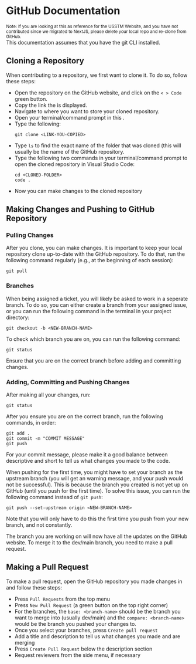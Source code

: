 # GitHub Documentation
<sup>Note: If you are looking at this as reference for the USSTM Website, and you have not contributed since we migrated to NextJS, please delete your local repo and re-clone from GitHub.</sup> <br />
This documentation assumes that you have the git CLI installed.

## Cloning a Repository
When contributing to a repository, we first want to clone it. To do so, follow these steps:
 - Open the repository on the GitHub website, and click on the `< > Code` green button.
 - Copy the link the is displayed.
 - Navigate to where you want to store your cloned repository.
 - Open your terminal/command prompt in this .
 - Type the following:
   ```
   git clone <LINK-YOU-COPIED>  
   ```
 - Type `ls` to find the exact name of the folder that was cloned (this will usually be the name of the GitHub repository.
 - Type the following two commands in your terminal/command prompt to open the cloned repository in Visual Studio Code:
   ```
   cd <CLONED-FOLDER>
   code .
   ```
  - Now you can make changes to the cloned repository

## Making Changes and Pushing to GitHub Repository

### Pulling Changes
After you clone, you can make changes. It is important to keep your local repository clone up-to-date with the GitHub repository. To do that, run the following command regularly (e.g., at the beginning of each session):

```
git pull
```

### Branches
When being assigned a ticket, you will likely be asked to work in a seperate branch. To do so, you can either create a branch from your assigned issue, or you can run the following command in the terminal in your project directory:

```
git checkout -b <NEW-BRANCH-NAME>
```

To check which branch you are on, you can run the following command:

```
git status
```

Ensure that you are on the correct branch before adding and committing changes.

### Adding, Committing and Pushing Changes
After making all your changes, run:
```
git status
```

After you ensure you are on the correct branch, run the following commands, in order:
```
git add .
git commit -m "COMMIT MESSAGE"
git push
```

For your commit message, please make it a good balance between descriptive and short to tell us what changes you made to the code.

When pushing for the first time, you might have to set your branch as the upstream branch (you will get an warning message, and your push would not be successful). This is because the branch you created is not yet up on GitHub (until you push for the first time). To solve this issue, you can run the following command instead of `git push`:
```
git push --set-upstream origin <NEW-BRANCH-NAME>
```
Note that you will only have to do this the first time you push from your new branch, and not constantly.

The branch you are working on will now have all the updates on the GitHub website. To merge it to the dev/main branch, you need to make a pull request.

## Making a Pull Request
To make a pull request, open the GitHub repository you made changes in and follow these steps:
- Press `Pull Requests` from the top menu
- Press `New Pull Request` (a green button on the top right corner)
- For the branches, the `base: <branch-name>` should be the branch you want to merge into (usually dev/main) and the `compare: <branch-name>` would be the branch you pushed your changes to.
- Once you select your branches, press `Create pull request`
- Add a title and description to tell us what changes you made and are merging
- Press `Create Pull Request` below the description section
- Request reviewers from the side menu, if necessary
